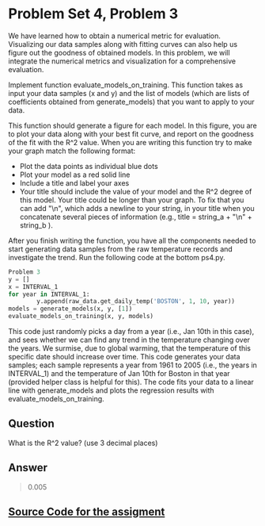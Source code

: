 # Problem Set 4, Problem 3
We have learned how to obtain a numerical metric for evaluation. Visualizing our data samples along with fitting curves 
can also help us figure out the goodness of obtained models. In this problem, we will integrate the numerical metrics and 
visualization for a comprehensive evaluation.

Implement function evaluate_models_on_training. This function takes as input your data samples (x and y) and the list of 
models (which are lists of coefficients obtained from generate_models) that you want to apply to your data.

This function should generate a figure for each model. In this figure, you are to plot your data along with your best fit 
curve, and report on the goodness of the fit with the R^2 value. When you are writing this function try to make your graph 
match the following format:
- Plot the data points as individual blue dots
- Plot your model as a red solid line
- Include a title and label your axes
- Your title should include the value of your model and the R^2 degree of this model. Your title could be longer than 
your graph. To fix that you can add "\n", which adds a newline to your string, in your title when you concatenate 
several pieces of information (e.g., title = string_a + "\n" + string_b ).

After you finish writing the function, you have all the components needed to start generating data samples from the raw 
temperature records and investigate the trend. Run the following code at the bottom ps4.py.
```python
Problem 3
y = []
x = INTERVAL_1
for year in INTERVAL_1:
        y.append(raw_data.get_daily_temp('BOSTON', 1, 10, year))
models = generate_models(x, y, [1])
evaluate_models_on_training(x, y, models)
```
This code just randomly picks a day from a year (i.e., Jan 10th in this case), and sees whether we can find any trend in 
the temperature changing over the years. We surmise, due to global warming, that the temperature of this specific date 
should increase over time. This code generates your data samples; each sample represents a year from 1961 to 2005 (i.e., 
the years in INTERVAL_1) and the temperature of Jan 10th for Boston in that year (provided helper class is helpful for 
this). The code fits your data to a linear line with generate_models and plots the regression results with 
evaluate_models_on_training.

## Question
What is the R^2 value? (use 3 decimal places)

## Answer
> 0.005

## [Source Code for the assigment](MIT-6.00.2x-Introduction-to-Computational-Thinking-and-Data-Science/ProblemSet3/problem3.py)